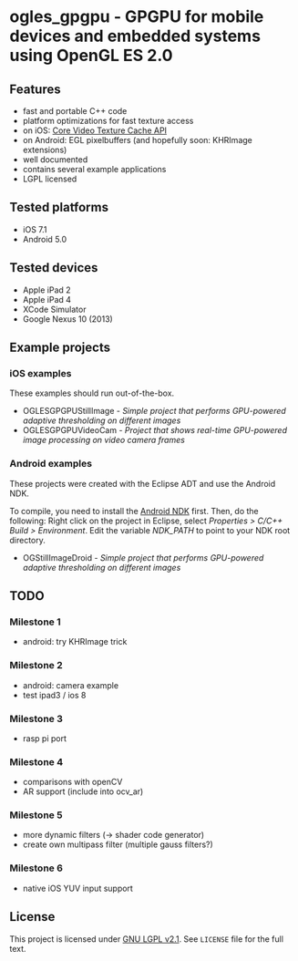 # ogles_gpgpu - GPGPU for mobile devices and embedded systems using OpenGL ES 2.0

## Features

* fast and portable C++ code
* platform optimizations for fast texture access
 * on iOS: [Core Video Texture Cache API](http://allmybrain.com/2011/12/08/rendering-to-a-texture-with-ios-5-texture-cache-api/)
 * on Android: EGL pixelbuffers (and hopefully soon: KHRImage extensions)
* well documented
* contains several example applications
* LGPL licensed

## Tested platforms

* iOS 7.1
* Android 5.0

## Tested devices

* Apple iPad 2
* Apple iPad 4
* XCode Simulator
* Google Nexus 10 (2013)

## Example projects

### iOS examples

These examples should run out-of-the-box.

* OGLESGPGPUStillImage - *Simple project that performs GPU-powered adaptive thresholding on different images*
* OGLESGPGPUVideoCam - *Project that shows real-time GPU-powered image processing on video camera frames*

### Android examples

These projects were created with the Eclipse ADT and use the Android NDK.

To compile, you need to install the [Android NDK](https://developer.android.com/tools/sdk/ndk/index.html) first. Then, do the following: Right click on the project in Eclipse, select *Properties > C/C++ Build > Environment*. Edit the variable *NDK_PATH* to point to your NDK root directory.

* OGStillImageDroid - *Simple project that performs GPU-powered adaptive thresholding on different images*

## TODO

### Milestone 1

* android: try KHRImage trick

### Milestone 2

* android: camera example
* test ipad3 / ios 8

### Milestone 3

* rasp pi port

### Milestone 4

* comparisons with openCV
* AR support (include into ocv_ar)

### Milestone 5

* more dynamic filters (-> shader code generator)
* create own multipass filter (multiple gauss filters?)

### Milestone 6

* native iOS YUV input support

## License

This project is licensed under [GNU LGPL v2.1](http://choosealicense.com/licenses/lgpl-2.1/). See `LICENSE` file for the full text.